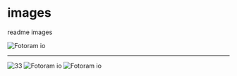 # images
readme images

![Fotoram io](https://github.com/Binatik/images/assets/47430210/3a87ec04-64aa-4626-9a2c-2d8830b7d632)

---

![33](https://github.com/Binatik/images/assets/47430210/91c08645-cd25-41ca-9fd4-0ae8fd978d7f)
![Fotoram io](https://github.com/Binatik/images/assets/47430210/f1b24cdb-f226-42e3-8c7b-e8b3539968aa)
![Fotoram io](https://github.com/Binatik/images/assets/47430210/8690cd3b-e466-4237-a5ca-47876575553e)
